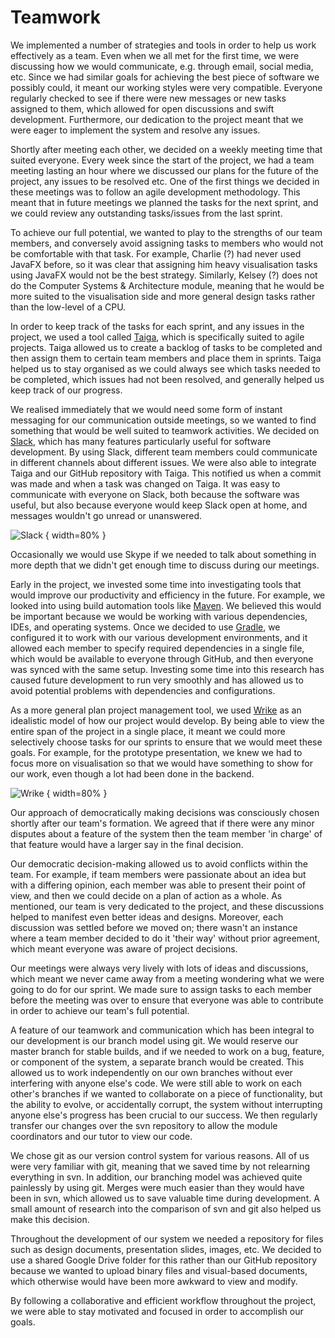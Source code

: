 # Teamwork #
<!-- Get some references -->

We implemented a number of strategies and tools in order to help us work effectively as a team. Even when we all met for the first time, we were discussing how we would communicate, e.g. through email, social media, etc. Since we had similar goals for achieving the best piece of software we possibly could, it meant our working styles were very compatible. Everyone regularly checked to see if there were new messages or new tasks assigned to them, which allowed for open discussions and swift development. Furthermore, our dedication to the project meant that we were eager to implement the system and resolve any issues.

Shortly after meeting each other, we decided on a weekly meeting time that suited everyone. Every week since the start of the project, we had a team meeting lasting an hour where we discussed our plans for the future of the project, any issues to be resolved etc. One of the first things we decided in these meetings was to follow an agile development methodology. This meant that in future meetings we planned the tasks for the next sprint, and we could review any outstanding tasks/issues from the last sprint.

To achieve our full potential, we wanted to play to the strengths of our team members, and conversely avoid assigning tasks to members who would not be comfortable with that task. For example, Charlie (?) had never used JavaFX before, so it was clear that assigning him heavy visualisation tasks using JavaFX would not be the best strategy. Similarly, Kelsey (?) does not do the Computer Systems & Architecture module, meaning that he would be more suited to the visualisation side and more general design tasks rather than the low-level of a CPU.

In order to keep track of the tasks for each sprint, and any issues in the project, we used a tool called [Taiga](https://tree.taiga.io), which is specifically suited to agile projects. Taiga allowed us to create a backlog of tasks to be completed and then assign them to certain team members and place them in sprints. Taiga helped us to stay organised as we could always see which tasks needed to be completed, which issues had not been resolved, and generally helped us keep track of our progress.

We realised immediately that we would need some form of instant messaging for our communication outside meetings, so we wanted to find something that would be well suited to teamwork activities. We decided on [Slack](https://slack.com), which has many features particularly useful for software development. By using Slack, different team members could communicate in different channels about different issues. We were also able to integrate Taiga and our GitHub repository with Taiga. This notified us when a commit was made and when a task was changed on Taiga. It was easy to communicate with everyone on Slack, both because the software was useful, but also because everyone would keep Slack open at home, and messages wouldn't go unread or unanswered.

<!-- This renders fine in if converting to HTML
<img src="segments/slack.png" alt="slack" style="width:40%">
-->

![Slack](segments/slack.png) { width=80% }

Occasionally we would use Skype if we needed to talk about something in more depth that we didn't get enough time to discuss during our meetings.

Early in the project, we invested some time into investigating tools that would improve our productivity and efficiency in the future. For example, we looked into using build automation tools like [Maven](https://maven.apache.org). We believed this would be important because we would be working with various dependencies, IDEs, and operating systems. Once we decided to use [Gradle](http://gradle.org), we configured it to work with our various development environments, and it allowed each member to specify required dependencies in a single file, which would be available to everyone through GitHub, and then everyone was synced with the same setup. Investing some time into this research has caused future development to run very smoothly and has allowed us to avoid potential problems with dependencies and configurations.

As a more general plan project management tool, we used [Wrike](https://www.wrike.com) as an idealistic model of how our project would develop. By being able to view the entire span of the project in a single place, it meant we could more selectively choose tasks for our sprints to ensure that we would meet these goals. For example, for the prototype presentation, we knew we had to focus more on visualisation so that we would have something to show for our work, even though a lot had been done in the backend.

![Wrike](segments/wrike.png) { width=80% }

Our approach of democratically making decisions was consciously chosen shortly after our team's formation. We agreed that if there were any minor disputes about a feature of the system then the team member 'in charge' of that feature would have a larger say in the final decision.

Our democratic decision-making allowed us to avoid conflicts within the team. For example, if team members were passionate about an idea but with a differing opinion, each member was able to present their point of view, and then we could decide on a plan of action as a whole. As mentioned, our team is very dedicated to the project, and these discussions helped to manifest even better ideas and designs. Moreover, each discussion was settled before we moved on; there wasn't an instance where a team member decided to do it 'their way' without prior agreement, which meant everyone was aware of project decisions.

Our meetings were always very lively with lots of ideas and discussions, which meant we never came away from a meeting wondering what we were going to do for our sprint. We made sure to assign tasks to each member before the meeting was over to ensure that everyone was able to contribute in order to achieve our team's full potential.

A feature of our teamwork and communication which has been integral to our development is our branch model using git. We would reserve our master branch for stable builds, and if we needed to work on a bug, feature, or component of the system, a separate branch would be created. This allowed us to work independently on our own branches without ever interfering with anyone else's code. We were still able to work on each other's branches if we wanted to collaborate on a piece of functionality, but the ability to evolve, or accidentally corrupt, the system without interrupting anyone else's progress has been crucial to our success. We then regularly transfer our changes over the svn repository to allow the module coordinators and our tutor to view our code.

We chose git as our version control system for various reasons. All of us were very familiar with git, meaning that we saved time by not relearning everything in svn. In addition, our branching model was achieved quite painlessly by using git. Merges were much easier than they would have been in svn, which allowed us to save valuable time during development. A small amount of research into the comparison of svn and git also helped us make this decision.

Throughout the development of our system we needed a repository for files such as design documents, presentation slides, images, etc. We decided to use a shared Google Drive folder for this rather than our GitHub repository because we wanted to upload binary files and visual-based documents, which otherwise would have been more awkward to view and modify.

By following a collaborative and efficient workflow throughout the project, we were able to stay motivated and focused in order to accomplish our goals.
